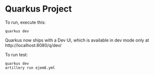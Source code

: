 # Quarkus Project

To run, execute this:

```
quarkus dev
```

Quarkus now ships with a Dev UI, which is available in dev mode only at http://localhost:8080/q/dev/

To run test:

```
quarkus dev
artillery run ejem8.yml
```

